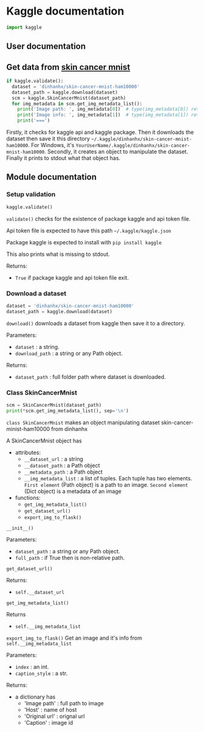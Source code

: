 # Kaggle documentation

```Python
import kaggle
```

## User documentation

## Get data from [skin cancer mnist](https://www.kaggle.com/dinhanhx/skin-cancer-mnist-ham10000)

```Python
if kaggle.validate():
  dataset = 'dinhanhx/skin-cancer-mnist-ham10000'
  dataset_path = kaggle.download(dataset)
  scm = kaggle.SkinCancerMnist(dataset_path)
  for img_metadata in scm.get_img_metadata_list():
    print('Image path: ', img_metadata[0])  # type(img_metadata[0]) returns str
    print('Image info: ', img_metadata[1])  # type(img_metadata[1]) returns dict
    print('===')
```

Firstly, it checks for kaggle api and kaggle package. Then it downloads the dataset then save it this directory `~/.kaggle/dinhanhx/skin-cancer-mnist-ham10000`. For Windows, it's `YourUserName/.kaggle/dinhanhx/skin-cancer-mnist-ham10000`. Secondly, it creates an object to manipulate the dataset. Finally it prints to stdout what that object has.

## Module documentation

### Setup validation

```Python
kaggle.validate()
```

`validate()` checks for the existence of package kaggle and api token file.

Api token file is expected to have this path `~/.kaggle/kaggle.json`

Package kaggle is expected to install with `pip install kaggle`

This also prints what is missing to stdout.

Returns:
  - `True` if package kaggle and api token file exit.

### Download a dataset

```Python
dataset = 'dinhanhx/skin-cancer-mnist-ham10000'
dataset_path = kaggle.download(dataset)
```

`download()` downloads a dataset from kaggle then save it to a directory.

Parameters:
  - `dataset` : a string.
  - `download_path` : a string or any Path object.

Returns:
  - `dataset_path` : full folder path where dataset is downloaded.

### Class SkinCancerMnist

```Python
scm = SkinCancerMnist(dataset_path)
print(*scm.get_img_metadata_list(), sep='\n')
```

`class SkinCancerMnist` makes an object manipulating dataset skin-cancer-minist-ham10000 from dinhanhx

A SkinCancerMnist object has
  - attributes:
    - `__dataset_url` : a string
    - `__dataset_path` : a Path object
    - `__metadata_path` : a Path object
    - `__img_metadata_list` : a list of tuples. Each tuple has two elements. `First element` (Path object) is a path to an image. `Second element` (Dict object) is a metadata of an image
  - functions:
    - `get_img_metadata_list()`
    - `get_dataset_url()`
    - `export_img_to_flask()`

`__init__()`

Parameters:
  - `dataset_path` : a string or any Path object.
  - `full_path` : if True then is non-relative path.

`get_dataset_url()`

Returns:
  - `self.__dataset_url`

`get_img_metadata_list()`

Returns
  - `self.__img_metadata_list`

`export_img_to_flask()`
Get an image and it's info from `self.__img_metadata_list`

Parameters:
  - `index` : an int.
  - `caption_style` : a str.

Returns:
  - a dictionary has
    - 'Image path' : full path to image
    - 'Host' : name of host
    - 'Original url' : orignal url
    - 'Caption' : image id
